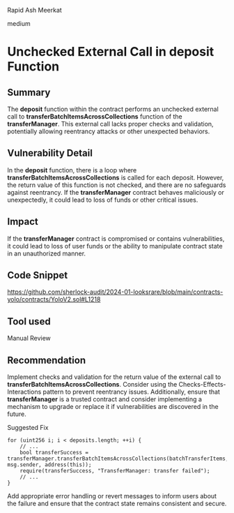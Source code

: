 Rapid Ash Meerkat

medium

# Unchecked External Call in deposit Function

## Summary
The **deposit** function within the contract performs an unchecked external call to **transferBatchItemsAcrossCollections** function of the **transferManager**. This external call lacks proper checks and validation, potentially allowing reentrancy attacks or other unexpected behaviors.
## Vulnerability Detail
In the **deposit** function, there is a loop where **transferBatchItemsAcrossCollections** is called for each deposit. However, the return value of this function is not checked, and there are no safeguards against reentrancy. If the **transferManager** contract behaves maliciously or unexpectedly, it could lead to loss of funds or other critical issues.
## Impact
If the **transferManager** contract is compromised or contains vulnerabilities, it could lead to loss of user funds or the ability to manipulate contract state in an unauthorized manner.
## Code Snippet
https://github.com/sherlock-audit/2024-01-looksrare/blob/main/contracts-yolo/contracts/YoloV2.sol#L1218
## Tool used

Manual Review

## Recommendation
Implement checks and validation for the return value of the external call to **transferBatchItemsAcrossCollections**. Consider using the Checks-Effects-Interactions pattern to prevent reentrancy issues. Additionally, ensure that **transferManager** is a trusted contract and consider implementing a mechanism to upgrade or replace it if vulnerabilities are discovered in the future.

Suggested Fix

```solidity
for (uint256 i; i < deposits.length; ++i) {
    // ...
    bool transferSuccess = transferManager.transferBatchItemsAcrossCollections(batchTransferItems, msg.sender, address(this));
    require(transferSuccess, "TransferManager: transfer failed");
    // ...
}
```
Add appropriate error handling or revert messages to inform users about the failure and ensure that the contract state remains consistent and secure.